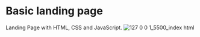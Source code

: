 # Basic landing page
Landing Page with HTML, CSS and JavaScript. 
![127 0 0 1_5500_index html](https://i.ibb.co/gRVwtqt/Snapshot-2025-01-25-21-54-46.png)

